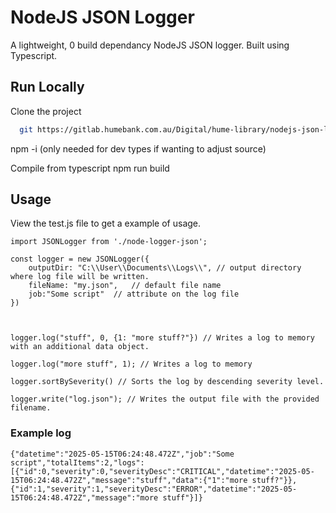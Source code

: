 
# NodeJS JSON Logger

A lightweight, 0 build dependancy NodeJS JSON logger. Built using Typescript. 







## Run Locally

Clone the project


```bash
  git https://gitlab.humebank.com.au/Digital/hume-library/nodejs-json-logger
```


npm -i (only needed for dev types if wanting to adjust source) 

Compile from typescript
npm run build  


## Usage

View the test.js file to get a example of usage.

```
import JSONLogger from './node-logger-json';

const logger = new JSONLogger({
    outputDir: "C:\\User\\Documents\\Logs\\", // output directory where log file will be written.
    fileName: "my.json",   // default file name 
    job:"Some script"  // attribute on the log file
})



logger.log("stuff", 0, {1: "more stuff?"}) // Writes a log to memory with an additional data object.

logger.log("more stuff", 1); // Writes a log to memory

logger.sortBySeverity() // Sorts the log by descending severity level.

logger.write("log.json"); // Writes the output file with the provided filename.

````

### Example log

```
{"datetime":"2025-05-15T06:24:48.472Z","job":"Some script","totalItems":2,"logs":[{"id":0,"severity":0,"severityDesc":"CRITICAL","datetime":"2025-05-15T06:24:48.472Z","message":"stuff","data":{"1":"more stuff?"}},{"id":1,"severity":1,"severityDesc":"ERROR","datetime":"2025-05-15T06:24:48.472Z","message":"more stuff"}]}
```